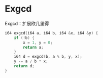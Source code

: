 # Exgcd

Exgcd：扩展欧几里得

```cpp
i64 exgcd(i64 a, i64 b, i64 &x, i64 &y) {
    if (!b) {
        x = 1, y = 0;
        return a;
    }
    i64 d = exgcd(b, a % b, y, x);
    y -= a / b * x;
    return d;
}
```